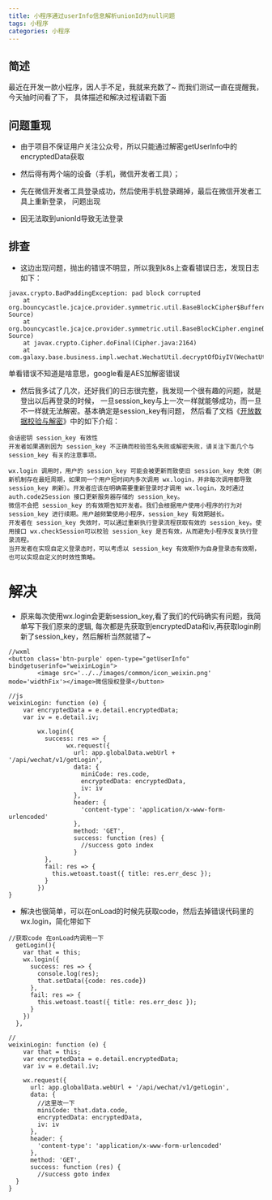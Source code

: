 ```yaml
---
title: 小程序通过userInfo信息解析unionId为null问题
tags: 小程序
categories: 小程序
---
```


##   简述
最近在开发一款小程序，因人手不足，我就来充数了~ 而我们测试一直在提醒我，今天抽时间看了下，
具体描述和解决过程请戳下面

<!--more-->

##   问题重现

*   由于项目不保证用户关注公众号，所以只能通过解密getUserInfo中的encryptedData获取

*   然后得有两个端的设备（手机，微信开发者工具）；

*   先在微信开发者工具登录成功，然后使用手机登录踢掉，最后在微信开发者工具上重新登录，
问题出现

*   因无法取到unionId导致无法登录

##  排查
*   这边出现问题，抛出的错误不明显，所以我到k8s上查看错误日志，发现日志如下：
```
javax.crypto.BadPaddingException: pad block corrupted
	at org.bouncycastle.jcajce.provider.symmetric.util.BaseBlockCipher$BufferedGenericBlockCipher.doFinal(Unknown Source)
	at org.bouncycastle.jcajce.provider.symmetric.util.BaseBlockCipher.engineDoFinal(Unknown Source)
	at javax.crypto.Cipher.doFinal(Cipher.java:2164)
	at com.galaxy.base.business.impl.wechat.WechatUtil.decryptOfDiyIV(WechatUtil.java:78)
```
单看错误不知道是啥意思，google看是AES加解密错误

*   然后我多试了几次，还好我们的日志很完整，我发现一个很有趣的问题，就是登出以后再登录的时候，
一旦session_key与上一次一样就能够成功，而一旦不一样就无法解密。基本确定是session_key有问题，
然后看了文档《[开放数据校验与解密]("https://developers.weixin.qq.com/miniprogram/dev/framework/open-ability/signature.html")》中的如下介绍：
```
会话密钥 session_key 有效性
开发者如果遇到因为 session_key 不正确而校验签名失败或解密失败，请关注下面几个与 session_key 有关的注意事项。

wx.login 调用时，用户的 session_key 可能会被更新而致使旧 session_key 失效（刷新机制存在最短周期，如果同一个用户短时间内多次调用 wx.login，并非每次调用都导致 session_key 刷新）。开发者应该在明确需要重新登录时才调用 wx.login，及时通过 auth.code2Session 接口更新服务器存储的 session_key。
微信不会把 session_key 的有效期告知开发者。我们会根据用户使用小程序的行为对 session_key 进行续期。用户越频繁使用小程序，session_key 有效期越长。
开发者在 session_key 失效时，可以通过重新执行登录流程获取有效的 session_key。使用接口 wx.checkSession可以校验 session_key 是否有效，从而避免小程序反复执行登录流程。
当开发者在实现自定义登录态时，可以考虑以 session_key 有效期作为自身登录态有效期，也可以实现自定义的时效性策略。
```

#   解决

*   原来每次使用wx.login会更新session_key,看了我们的代码确实有问题，我简单写下我们原来的逻辑,
每次都是先获取到encryptedData和iv,再获取login刷新了session_key，然后解析当然就错了~
```
//wxml
<button class='btn-purple' open-type="getUserInfo" bindgetuserinfo="weixinLogin">
        <image src='../../images/common/icon_weixin.png' mode='widthFix'></image>微信授权登录</button>

//js
weixinLogin: function (e) {
    var encryptedData = e.detail.encryptedData;
    var iv = e.detail.iv;

        wx.login({
          success: res => {
                wx.request({
                  url: app.globalData.webUrl + '/api/wechat/v1/getLogin',
                  data: {
                    miniCode: res.code,
                    encryptedData: encryptedData,
                    iv: iv
                  },
                  header: {
                    'content-type': 'application/x-www-form-urlencoded'
                  },
                  method: 'GET',
                  success: function (res) {
                    //success goto index
                  }
          },
          fail: res => {
            this.wetoast.toast({ title: res.err_desc });
          }
        })
}
```

*   解决也很简单，可以在onLoad的时候先获取code，然后去掉错误代码里的wx.login，简化带如下
```
//获取code 在onLoad内调用一下
  getLogin(){
    var that = this;
    wx.login({
      success: res => {
        console.log(res);
        that.setData({code: res.code})
      },
      fail: res => {
        this.wetoast.toast({ title: res.err_desc });
      }
    })
  },

//
weixinLogin: function (e) {
    var that = this;
    var encryptedData = e.detail.encryptedData;
    var iv = e.detail.iv;

    wx.request({
      url: app.globalData.webUrl + '/api/wechat/v1/getLogin',
      data: {
        //这里改一下
        miniCode: that.data.code,
        encryptedData: encryptedData,
        iv: iv
      },
      header: {
        'content-type': 'application/x-www-form-urlencoded'
      },
      method: 'GET',
      success: function (res) {
        //success goto index
  }
}
```
